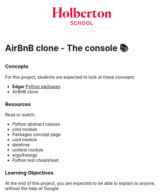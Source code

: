 <h1 align="center" >
<br>
    <img src="https://github.com/DAlons27/AirBnb_clone/blob/main/Holberton.png" height="50%" width="40%">
</h1>

<h2 align="center">

# AirBnB clone - The console 📚

### Concepts
For this project, students are expected to look at these concepts:

* **Edgar** [Python packages](https://intranet.hbtn.io/concepts/66)
* AirBnB clone   
 
### Resources
Read or watch:
    
* Python abstract classes
* cmd module
* Packages concept page
* uuid module
* datetime
* unittest module
* args/kwargs
* Python test cheatsheet

### Learning Objectives
At the end of this project, you are expected to be able to explain to anyone, without the help of Google:

